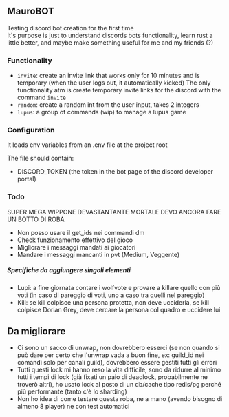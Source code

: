 ## MauroBOT

Testing discord bot creation for the first time  
It's purpose is just to understand discords bots functionality, learn rust a little better, and maybe make something useful for me and my friends (?)


### Functionality

- `invite`: create an invite link that works only for 10 minutes and is temporary (when the user logs out, it automatically kicked)
The only functionality atm is create temporary invite links for the discord with the command `invite`
- `random`: create a random int from the user input, takes 2 integers
- `lupus`: a group of commands (wip) to manage a lupus game


### Configuration

It loads env variables from an .env file at the project root  

The file should contain:
- DISCORD_TOKEN (the token in the bot page of the discord developer portal)


### Todo

SUPER MEGA WIPPONE DEVASTANTANTE MORTALE DEVO ANCORA FARE UN BOTTO DI ROBA
- Non posso usare il get_ids nei commandi dm
- Check funzionamento effettivo del gioco
- Migliorare i messaggi mandati ai giocatori
- Mandare i messaggi mancanti in pvt (Medium, Veggente)

##### Specifiche da aggiungere singoli elementi
- Lupi: a fine giornata contare i wolfvote e provare a killare quello con più voti (in caso di pareggio di voti, uno a caso tra quelli nel pareggio)
- Kill: se kill colpisce una persona protetta, non deve ucciderla, se kill colpisce Dorian Grey, deve cercare la persona col quadro e uccidere lui


## Da migliorare
- Ci sono un sacco di unwrap, non dovrebbero esserci (se non quando si può dare per certo che l'unwrap vada a buon fine, ex: guild_id nei comandi solo per canali guild), dovrebbero essere gestiti tutti gli errori
- Tutti questi lock mi hanno reso la vita difficile, sono da ridurre al minimo tutti i tempi di lock (già fixati un paio di deadlock, probabilmente ne troverò altri), ho usato lock al posto di un db/cache tipo redis/pg perché più performante (tanto c'è lo sharding)
- Non ho idea di come  testare questa roba, ne a mano (avendo bisogno di almeno 8 player) ne con test automatici